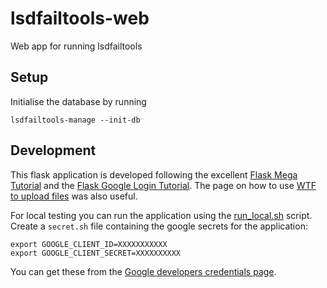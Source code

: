 lsdfailtools-web
================
Web app for running lsdfailtools

Setup
-----
Initialise the database by running
```
lsdfailtools-manage --init-db
```

Development
-----------
This flask application is developed following the excellent [Flask Mega Tutorial](https://blog.miguelgrinberg.com/post/the-flask-mega-tutorial-part-i-hello-world) and the [Flask Google Login Tutorial](https://realpython.com/flask-google-login/). The page on how to use [WTF to upload files](https://webomnizz.com/working-with-file-upload-in-flask/) was also useful.

For local testing you can run the application using the [run_local.sh](run_local.sh) script. Create a `secret.sh` file containing the google secrets for the application:
```
export GOOGLE_CLIENT_ID=XXXXXXXXXXX
export GOOGLE_CLIENT_SECRET=XXXXXXXXXX
```
You can get these from the [Google developers credentials page](https://console.developers.google.com/apis/credentials).
